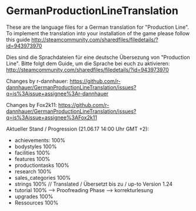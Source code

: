 # GermanProductionLineTranslation

These are the language files for a German translation for "Production Line". To implement the translation into your installation of the game please follow this guide http://steamcommunity.com/sharedfiles/filedetails/?id=943973970

Dies sind die Sprachdateien für eine deutsche Übersezung von "Production Line". Bitte folgt dem Guide, um die Sprache bei euch zu aktivieren: http://steamcommunity.com/sharedfiles/filedetails/?id=943973970

Changes by r-dannhauer: https://github.com/r-dannhauer/GermanProductionLineTranslation/issues?q=is%3Aissue+assignee%3Ar-dannhauer

Changes by Fox2k11: https://github.com/r-dannhauer/GermanProductionLineTranslation/issues?q=is%3Aissue+assignee%3AFox2k11

Aktueller Stand / Progression (21.06.17 14:00 Uhr GMT +2):
- achievements: 100%
- bodystyles 100%
- facilities 100%
- features 100%
- productiontasks 100%
- research 100%
- sales_categories 100%
- strings 100% // Translated / Übersetzt bis zu / up-to Version 1.24 
- tutorial 100% --> Proofreading Phase --> korrekturlesung
- upgrades 100%
- Ressources 100% 
